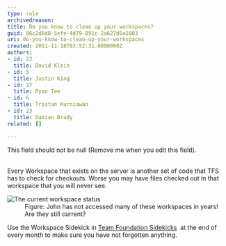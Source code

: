 ```yaml
---
type: rule
archivedreason: 
title: Do you know to clean up your workspaces?
guid: 86c2d6d8-5efe-4d79-891c-2a627d5a1603
uri: do-you-know-to-clean-up-your-workspaces
created: 2011-11-18T03:52:31.0000000Z
authors:
- id: 22
  title: David Klein
- id: 5
  title: Justin King
- id: 17
  title: Ryan Tee
- id: 6
  title: Tristan Kurniawan
- id: 23
  title: Damian Brady
related: []

---
```



This field should not be null (Remove me when you edit this field).
<br><excerpt class='endintro'></excerpt><br>
<p>Every Workspace that exists on the server is another set of code that TFS has to check for checkouts. Worse you may have files checked out in that workspace that you will never see.</p>
<dl><dt><img alt="The current workspace status " src="/TFS/RulesToBetterVersionControlwithTFS(AKASourceControl)/PublishingImages/WorkspaceStatus.jpg" /></dt>
<dd>Figure&#58; John has not accessed many of these workspaces in years! Are they still current? </dd></dl>
<p>Use the Workspace Sidekick in <a href="http&#58;//www.attrice.info/cm/tfs/index.htm">Team Foundation Sidekicks</a> <img title="You are now leaving SSW" src="http&#58;//www.ssw.com.au/ssw/images/external.gif" alt="" /> at the end of every month to make sure you have not forgotten anything.</p>


